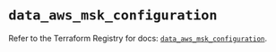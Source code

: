 # `data_aws_msk_configuration`

Refer to the Terraform Registry for docs: [`data_aws_msk_configuration`](https://registry.terraform.io/providers/hashicorp/aws/6.11.0/docs/data-sources/msk_configuration).
